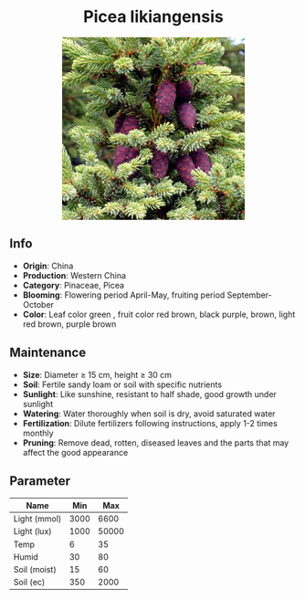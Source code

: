 <h1 align='center'>Picea likiangensis</h1>
<p align="center">
    <img 
        align='center'
        width='320'
        src="../images/picea likiangensis.png" 
        alt='Picea likiangensis' />
</p>

## Info

 - **Origin**: China
 - **Production**: Western China
 - **Category**: Pinaceae, Picea
 - **Blooming**: Flowering period April-May, fruiting period September-October
 - **Color**: Leaf color green , fruit color red brown, black purple, brown, light red brown, purple brown

## Maintenance

 - **Size**: Diameter ≥ 15 cm, height ≥ 30 cm
 - **Soil**: Fertile sandy loam or soil with specific nutrients
 - **Sunlight**: Like sunshine, resistant to half shade, good growth under sunlight
 - **Watering**: Water thoroughly when soil is dry, avoid saturated water
 - **Fertilization**: Dilute fertilizers following instructions, apply 1-2 times monthly
 - **Pruning**: Remove dead, rotten, diseased leaves and the parts that may affect the good appearance

## Parameter

| Name         | Min  | Max   |
|--------------|------|-------|
| Light (mmol) | 3000 | 6600  |
| Light (lux)  | 1000 | 50000 |
| Temp         | 6    | 35    |
| Humid        | 30   | 80    |
| Soil (moist) | 15   | 60    |
| Soil (ec)    | 350  | 2000  |